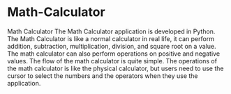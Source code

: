 # Math-Calculator


Math Calculator
The Math Calculator application is developed in Python. The Math Calculator is like a normal calculator in real life, it can perform addition, subtraction, multiplication, division, and square root on a value. The math calculator can also perform operations on positive and negative values.
The flow of the math calculator is quite simple. The operations of the math calculator is like the physical calculator, but users need to use the cursor to select the numbers and the operators when they use the application.
